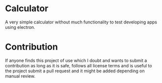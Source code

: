 # Calculator

A very simple calculator without much functionality to test developing apps using electron.

# Contribution

If anyone finds this project of use which I doubt and wants to submit a contribution as long as it is safe, follows all license terms and is useful to the project submit a pull request and it might be added depending on manual review.